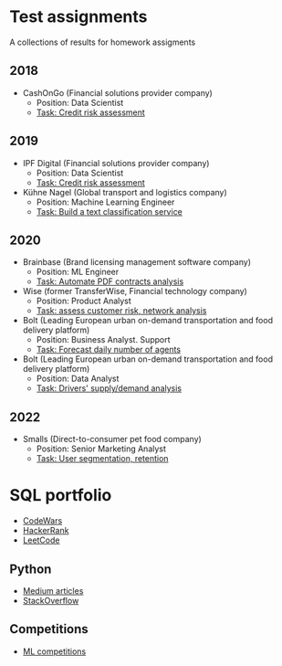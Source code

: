 # Test assignments

A collections of results for homework assigments

## 2018
- CashOnGo (Financial solutions provider company)
  - Position: Data Scientist
  - [Task: Credit risk assessment](https://github.com/yurywallet/test_assignments/tree/main/cashongo)
 
## 2019
- IPF Digital (Financial solutions provider company)
  - Position: Data Scientist
  - [Task: Credit risk assessment](https://github.com/yurywallet/test_assignments/tree/main/ipf_credit_scoring)
- Kühne Nagel (Global transport and logistics company)
  - Position: Machine Learning Engineer
  - [Task: Build a text classification service](https://github.com/yurywallet/test_assignments/tree/main/KuhneNagel_2019)
 
## 2020
- Brainbase (Brand licensing management software company) 
  - Position: ML Engineer
  - [Task: Automate PDF contracts analysis](https://github.com/yurywallet/test_assignments/tree/main/brainbase)
- Wise (former TransferWise,  Financial technology company)
  - Position: Product Analyst
  - [Task: assess customer risk, network analysis](https://github.com/yurywallet/test_assignments/tree/main/2020_wise_transferwise)
- Bolt (Leading European urban on-demand transportation and food delivery platform)
  - Position: Business Analyst. Support
  - [Task: Forecast daily number of agents](https://github.com/yurywallet/test_assignments/tree/main/Bolt_(BA%2Csupport))
- Bolt (Leading European urban on-demand transportation and food delivery platform)
  - Position: Data Analyst
  - [Task: Drivers' supply/demand analysis](https://github.com/yurywallet/test_assignments/tree/main/bolt)

## 2022
- Smalls (Direct-to-consumer pet food company) 
  - Position: Senior Marketing Analyst
  - [Task: User segmentation, retention](https://github.com/yurywallet/test_assignments/tree/main/smalls)

# SQL portfolio
- [CodeWars](https://www.codewars.com/users/yurywallet/completed_solutions)
- [HackerRank](https://www.hackerrank.com/yurywallet)
- [LeetCode](https://leetcode.com/yury_wallet/)

## Python
- [Medium articles](https://medium.com/@yurywallet)
- [StackOverflow](https://stackoverflow.com/users/9043549/yury-wallet)

## Competitions
- [ML competitions](https://github.com/yurywallet/ml_competition)
